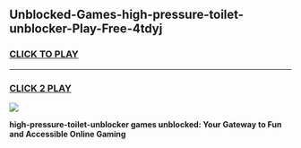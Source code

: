 
## Unblocked-Games-high-pressure-toilet-unblocker-Play-Free-4tdyj
<h3>
<a href="https://premium76.site?title=high-pressure-toilet-unblocker&ref=23A">CLICK TO PLAY</a></h3>
<hr>

<h3>
<a href="https://premium76.site?title=high-pressure-toilet-unblocker&ref=23A">CLICK 2 PLAY</a>
  
</h3>

<a href="https://premium76.site?title=high-pressure-toilet-unblocker&ref=23A"><img src="https://clearcache.store/games.png"></a>


**high-pressure-toilet-unblocker games unblocked: Your Gateway to Fun and Accessible Online Gaming**
